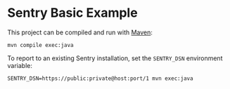 # Sentry Basic Example

This project can be compiled and run with [Maven][maven]:

    mvn compile exec:java

To report to an existing Sentry installation, set the `SENTRY_DSN` environment
variable:

    SENTRY_DSN=https://public:private@host:port/1 mvn exec:java

[maven]: http://maven.apache.org/
[sentry-java]: https://github.com/getsentry/sentry-java
[documentation]: https://docs.sentry.io/clients/java/
